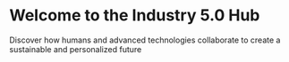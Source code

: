 # Welcome to the Industry 5.0 Hub

Discover how humans and advanced technologies collaborate to create a sustainable and personalized future
